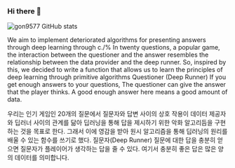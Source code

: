 ### Hi there 👋

<!--
**gon9577/gon9577** is a ✨ _special_ ✨ repository because its `README.md` (this file) appears on your GitHub profile.

Here are some ideas to get you started:

- 🔭 I’m currently working on ...
- 🌱 I’m currently learning ...
- 👯 I’m looking to collaborate on ...
- 🤔 I’m looking for help with ...
- 💬 Ask me about ...
- 📫 How to reach me: ...
- 😄 Pronouns: ...
- ⚡ Fun fact: ...
-->
![gon9577 GitHub stats](https://github-readme-stats.vercel.app/api?username=gon957799&show_icons=true)


We aim to implement deteriorated algorithms for presenting answers through deep learning through c./% In twenty questions, a popular game, the interaction between the questioner and the answer resembles the relationship between the data provider and the deep runner. So, inspired by this, we decided to write a function that allows us to learn the principles of deep learning through primitive algorithms Questioner (Deep Runner) If you get enough answers to your questions, The questioner can give the answer that the player thinks. A good enough answer here means a good amount of data.

우리는 인기 게임인 20개의 질문에서 질문자와 답변 사이의 상호 작용이 데이터 제공자와 딥러너 사이의 관계를 닮아 딥러닝을 통해 답을 제시하기 위한 악화 알고리듬을 구현하는 것을 목표로 한다. 그래서 이에 영감을 받아 원시 알고리즘을 통해 딥러닝의 원리를 배울 수 있는 함수를 쓰기로 했다. 질문자(Deep Runner) 질문에 대한 답을 충분히 얻으면 질문자가 플레이어가 생각하는 답을 줄 수 있다. 여기서 충분히 좋은 답은 많은 양의 데이터를 의미합니다.
